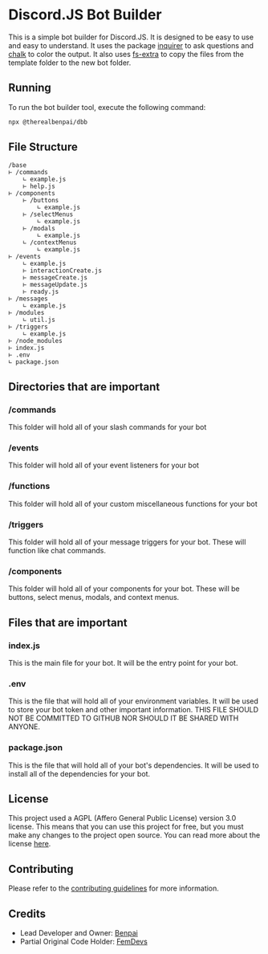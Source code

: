 # Discord.JS Bot Builder

This is a simple bot builder for Discord.JS. It is designed to be easy to use and easy to understand. It uses the package [inquirer](https://www.npmjs.com/package/inquirer) to ask questions and [chalk](https://www.npmjs.com/package/chalk) to color the output. It also uses [fs-extra](https://www.npmjs.com/package/fs-extra) to copy the files from the template folder to the new bot folder.

## Running

To run the bot builder tool, execute the following command:

```bash
npx @therealbenpai/dbb
```

## File Structure

```plain
/base
⊢ /commands
    ∟ example.js
    ⊢ help.js
⊢ /components
    ⊢ /buttons
        ∟ example.js
    ⊢ /selectMenus
        ∟ example.js
    ⊢ /modals
        ∟ example.js
    ∟ /contextMenus
        ∟ example.js
⊢ /events
    ∟ example.js
    ⊢ interactionCreate.js
    ⊢ messageCreate.js
    ⊢ messageUpdate.js
    ⊢ ready.js
⊢ /messages
    ∟ example.js
⊢ /modules
    ∟ util.js
⊢ /triggers
    ∟ example.js
⊢ /node_modules
⊢ index.js
⊢ .env
∟ package.json
```

## Directories that are important

### /commands

This folder will hold all of your slash commands for your bot

### /events

This folder will hold all of your event listeners for your bot

### /functions

This folder will hold all of your custom miscellaneous functions for your bot

### /triggers

This folder will hold all of your message triggers for your bot. These will function like chat commands.

### /components

This folder will hold all of your components for your bot. These will be buttons, select menus, modals, and context menus.

## Files that are important

### index.js

This is the main file for your bot. It will be the entry point for your bot.

### .env

This is the file that will hold all of your environment variables. It will be used to store your bot token and other important information. THIS FILE SHOULD NOT BE COMMITTED TO GITHUB NOR SHOULD IT BE SHARED WITH ANYONE.

### package.json

This is the file that will hold all of your bot's dependencies. It will be used to install all of the dependencies for your bot.

## License

This project used a AGPL (Affero General Public License) version 3.0 license. This means that you can use this project for free, but you must make any changes to the project open source. You can read more about the license [here](https://www.gnu.org/licenses/agpl-3.0.en.html).

## Contributing

Please refer to the [contributing guidelines](CONTRIBUTING.md) for more information.

## Credits

- Lead Developer and Owner: [Benpai](https://sparty18.com)
- Partial Original Code Holder: [FemDevs](https://github.com/femdevs)
